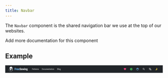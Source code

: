 ```yaml
---
title: Navbar
---
```


The `Navbar` component is the shared navigation bar we use at the top of our websites.

<Fixme> Add more documentation for this component </Fixme>

## Example

![Screenshot of the component](example.png)

